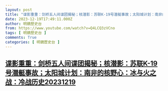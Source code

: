 ```yaml
---
layout: post
title: "谍影重重：剑桥五人间谍团揭秘；核潜影：苏联K-19号潜艇事故；太阳城计划：南非的核野心：冰与火之战：冷战历史20231219"
date: 2023-12-19T17:49:11.000Z
author: 明鏡歷史台
from: https://www.youtube.com/watch?v=Q4LCQ3zVCno
tags: [ 明鏡歷史台 ]
comments: True
categories: [ 明鏡歷史台 ]
---
```

<!--1703008151000-->
[谍影重重：剑桥五人间谍团揭秘；核潜影：苏联K-19号潜艇事故；太阳城计划：南非的核野心：冰与火之战：冷战历史20231219](https://www.youtube.com/watch?v=Q4LCQ3zVCno)
------

<div>

</div>
